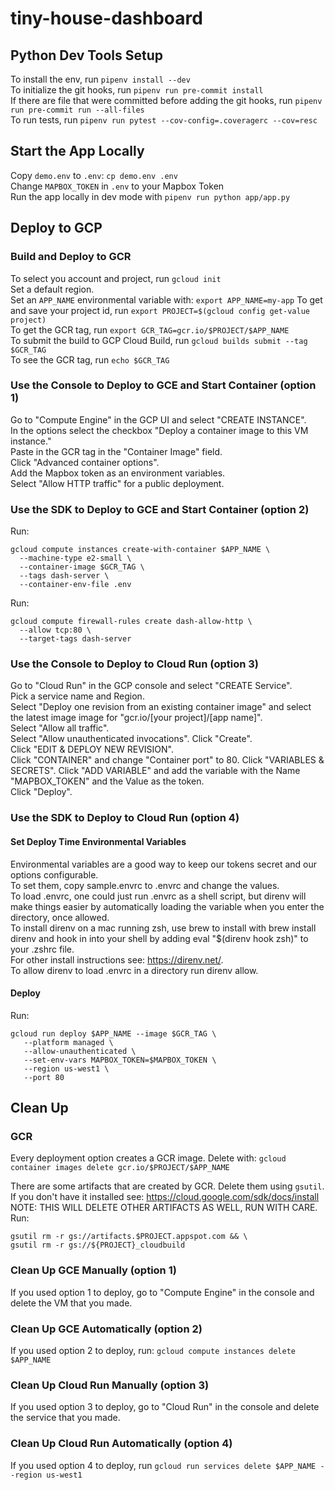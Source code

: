 # tiny-house-dashboard

## Python Dev Tools Setup
To install the env, run `pipenv install --dev`  
To initialize the git hooks, run `pipenv run pre-commit install`  
If there are file that were committed before adding the git hooks, run `pipenv run pre-commit run --all-files`  
To run tests, run `pipenv run pytest --cov-config=.coveragerc --cov=resc`  

## Start the App Locally
Copy `demo.env` to `.env`: `cp demo.env .env`  
Change `MAPBOX_TOKEN` in `.env` to your Mapbox Token  
Run the app locally in dev mode with `pipenv run python app/app.py`  

## Deploy to GCP

### Build and Deploy to GCR
To select you account and project, run `gcloud init`  
Set a default region.  
Set an `APP_NAME` environmental variable with: `export APP_NAME=my-app`
To get and save your project id, run `export PROJECT=$(gcloud config get-value project)`  
To get the GCR tag, run `export GCR_TAG=gcr.io/$PROJECT/$APP_NAME`  
To submit the build to GCP Cloud Build, run `gcloud builds submit --tag $GCR_TAG`  
To see the GCR tag, run `echo $GCR_TAG`  

### Use the Console to Deploy to GCE and Start Container (option 1)
Go to "Compute Engine" in the GCP UI and select "CREATE INSTANCE".  
In the options select the checkbox "Deploy a container image to this VM instance."  
Paste in the GCR tag in the "Container Image" field.  
Click "Advanced container options".  
Add the Mapbox token as an environment variables.  
Select "Allow HTTP traffic" for a public deployment.  


### Use the SDK to Deploy to GCE and Start Container (option 2)

Run:
```
gcloud compute instances create-with-container $APP_NAME \
  --machine-type e2-small \
  --container-image $GCR_TAG \
  --tags dash-server \
  --container-env-file .env

```

Run:
```
gcloud compute firewall-rules create dash-allow-http \
  --allow tcp:80 \
  --target-tags dash-server
``` 

### Use the Console to Deploy to Cloud Run (option 3)
Go to "Cloud Run" in the GCP console and select "CREATE Service".  
Pick a service name and Region.  
Select "Deploy one revision from an existing container image" and select the latest image image for "gcr.io/[your project]/[app name]".  
Select "Allow all traffic".  
Select "Allow unauthenticated invocations".
Click "Create".  
Click "EDIT & DEPLOY NEW REVISION".  
Click "CONTAINER" and change "Container port" to 80.
Click "VARIABLES & SECRETS".
Click "ADD VARIABLE" and add the variable with the Name "MAPBOX_TOKEN" and the Value as the token.  
Click "Deploy".  

### Use the SDK to Deploy to Cloud Run (option 4)

#### Set Deploy Time Environmental Variables

Environmental variables are a good way to keep our tokens secret and our options configurable.  
To set them, copy sample.envrc to .envrc and change the values.  
To load .envrc, one could just run .envrc as a shell script, but direnv will make things easier by automatically loading the variable when you enter the directory, once allowed.  
To install direnv on a mac running zsh, use brew to install with brew install direnv and hook in into your shell by adding eval "$(direnv hook zsh)" to your .zshrc file.  
For other install instructions see: https://direnv.net/.  
To allow direnv to load .envrc in a directory run direnv allow.  

#### Deploy
Run:
```
gcloud run deploy $APP_NAME --image $GCR_TAG \
   --platform managed \
   --allow-unauthenticated \
   --set-env-vars MAPBOX_TOKEN=$MAPBOX_TOKEN \
   --region us-west1 \
   --port 80
```

## Clean Up

### GCR
Every deployment option creates a GCR image. Delete with: `gcloud container images delete gcr.io/$PROJECT/$APP_NAME`

There are some artifacts that are created by GCR. Delete them using `gsutil`.  
If you don't have it installed see: https://cloud.google.com/sdk/docs/install  
NOTE: THIS WILL DELETE OTHER ARTIFACTS AS WELL, RUN WITH CARE.  
Run:
```
gsutil rm -r gs://artifacts.$PROJECT.appspot.com && \
gsutil rm -r gs://${PROJECT}_cloudbuild
```

### Clean Up GCE Manually (option 1)
If you used option 1 to deploy, go to "Compute Engine" in the console and delete the VM that you made.  

### Clean Up GCE Automatically (option 2)
If you used option 2 to deploy, run: `gcloud compute instances delete $APP_NAME`  

### Clean Up Cloud Run Manually (option 3)
If you used option 3 to deploy, go to "Cloud Run" in the console and delete the service that you made.  

### Clean Up Cloud Run Automatically (option 4)
If you used option 4 to deploy, run `gcloud run services delete $APP_NAME --region us-west1`  
